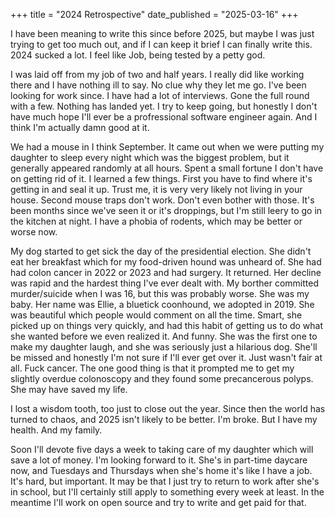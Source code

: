+++
title = "2024 Retrospective"
date_published = "2025-03-16"
+++

I have been meaning to write this since before 2025, but maybe I was just trying to get too much out, and if I can keep it brief I can finally write this. 2024 sucked a lot. I feel like Job, being tested by a petty god.

I was laid off from my job of two and half years. I really did like working there and I have nothing ill to say. No clue why they let me go. I've been looking for work since. I have had a lot of interviews. Gone the full round with a few. Nothing has landed yet. I try to keep going, but honestly I don't have much hope I'll ever be a profressional software engineer again. And I think I'm actually damn good at it.

We had a mouse in I think September. It came out when we were putting my daughter to sleep every night which was the biggest problem, but it generally appeared randomly at all hours. Spent a small fortune I don't have on getting rid of it. I learned a few things. First you have to find where it's getting in and seal it up. Trust me, it is very very likely not living in your house. Second mouse traps don't work. Don't even bother with those. It's been months since we've seen it or it's droppings, but I'm still leery to go in the kitchen at night. I have a phobia of rodents, which may be better or worse now.

My dog started to get sick the day of the presidential election. She didn't eat her breakfast which for my food-driven hound was unheard of. She had had colon cancer in 2022 or 2023 and had surgery. It returned. Her decline was rapid and the hardest thing I've ever dealt with. My borther committed murder/suicide when I was 16, but this was probably worse. She was my baby. Her name was Ellie, a bluetick coonhound, we adopted in 2019. She was beautiful which people would comment on all the time. Smart, she picked up on things very quickly, and had this habit of getting us to do what she wanted before we even realized it. And funny. She was the first one to make my daughter laugh, and she was seriously just a hilarious dog. She'll be missed and honestly I'm not sure if I'll ever get over it. Just wasn't fair at all. Fuck cancer. The one good thing is that it prompted me to get my slightly overdue colonoscopy and they found some precancerous polyps. She may have saved my life.

I lost a wisdom tooth, too just to close out the year. Since then the world has turned to chaos, and 2025 isn't likely to be better. I'm broke. But I have my health. And my family.

Soon I'll devote five days a week to taking care of my daughter which will save a lot of money. I'm looking forward to it. She's in part-time daycare now, and Tuesdays and Thursdays when she's home it's like I have a job. It's hard, but important. It may be that I just try to return to work after she's in school, but I'll certainly still apply to something every week at least. In the meantime I'll work on open source and try to write and get paid for that.
